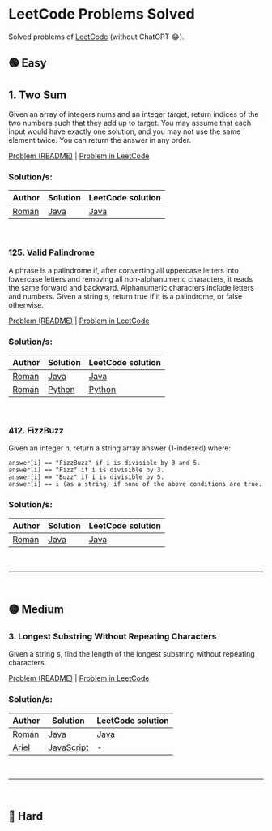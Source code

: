 # LeetCode Problems Solved
Solved problems of [LeetCode](https://leetcode.com/problems) (without ChatGPT 😂).

## 🟢 Easy
## 1. Two Sum
Given an array of integers nums and an integer target, return indices of the two numbers such that they add up to target. You may assume that each input would have exactly one solution, and you may not use the same element twice. You can return the answer in any order.

[Problem (README)](./problems/1_two_sum/problem.md) | [Problem in LeetCode](https://leetcode.com/problems/two-sum/description/)

### Solution/s:

| Author | Solution | LeetCode solution |
|-----------|-----------|-----------|
| [Román](https://github.com/RomanKornyeyev)| [Java](./problems/1_two_sum/Solution.java)| [Java](https://leetcode.com/problems/two-sum/solutions/4076738/java-brute-force-solution/)|

<br>

### 125. Valid Palindrome
A phrase is a palindrome if, after converting all uppercase letters into lowercase letters and removing all non-alphanumeric characters, it reads the same forward and backward. Alphanumeric characters include letters and numbers. Given a string s, return true if it is a palindrome, or false otherwise.

[Problem (README)](./problems/125_valid_palindrome/problem.md) | [Problem in LeetCode](https://leetcode.com/problems/valid-palindrome/description/) 

### Solution/s:

| Author | Solution | LeetCode solution |
|-----------|-----------|-----------|
| [Román](https://github.com/RomanKornyeyev)| [Java](./problems/125_valid_palindrome/Solution.java)| [Java](https://leetcode.com/problems/valid-palindrome/solutions/4167809/easy-java-solution/)|
| [Román](https://github.com/RomanKornyeyev)| [Python](./problems/125_valid_palindrome/Solution.py)| [Python](https://leetcode.com/problems/valid-palindrome/solutions/4167842/easy-python-solution/)|

<br>

### 412. FizzBuzz
Given an integer n, return a string array answer (1-indexed) where:

```
answer[i] == "FizzBuzz" if i is divisible by 3 and 5.
answer[i] == "Fizz" if i is divisible by 3.
answer[i] == "Buzz" if i is divisible by 5.
answer[i] == i (as a string) if none of the above conditions are true.
```

### Solution/s:

| Author | Solution | LeetCode solution |
|-----------|-----------|-----------|
| [Román](https://github.com/RomanKornyeyev)| [Java](./problems/412_fizz_buzz/Solution.java)| [Java](https://leetcode.com/problems/fizz-buzz/solutions/4078483/easy-java-solution/)|

<br><hr><br>

## 🟡 Medium
### 3. Longest Substring Without Repeating Characters
Given a string s, find the length of the longest substring without repeating characters.

[Problem (README)](./problems/3_longest_substring_without_repeating_characters/problem.md) | [Problem in LeetCode](https://leetcode.com/problems/longest-substring-without-repeating-characters/description/)

### Solution/s:

| Author | Solution | LeetCode solution |
|-----------|-----------|-----------|
| [Román](https://github.com/RomanKornyeyev)| [Java](./problems/3_longest_substring_without_repeating_characters/Solution.java)| [Java](https://leetcode.com/problems/longest-substring-without-repeating-characters/solutions/4069269/soluci-n-medio-decente-con-java/)|
| [Ariel](https://github.com/arielg20247)| [JavaScript](./problems/3_longest_substring_without_repeating_characters/Solution.js)| - |

<br><hr><br>

## 🔴 Hard